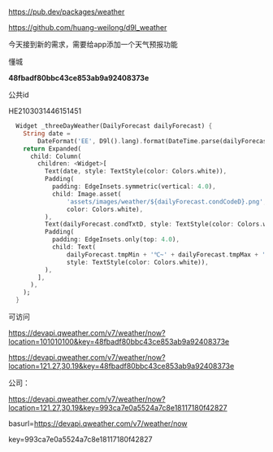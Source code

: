 https://pub.dev/packages/weather





https://github.com/huang-weilong/d9l_weather



今天接到新的需求，需要给app添加一个天气预报功能

懂城

**48fbadf80bbc43ce853ab9a92408373e**



公共id

 HE2103031446151451



```dart
  Widget _threeDayWeather(DailyForecast dailyForecast) {
    String date =
        DateFormat('EE', D9l().lang).format(DateTime.parse(dailyForecast.date));
    return Expanded(
      child: Column(
        children: <Widget>[
          Text(date, style: TextStyle(color: Colors.white)),
          Padding(
            padding: EdgeInsets.symmetric(vertical: 4.0),
            child: Image.asset(
                'assets/images/weather/${dailyForecast.condCodeD}.png',
                color: Colors.white),
          ),
          Text(dailyForecast.condTxtD, style: TextStyle(color: Colors.white)),
          Padding(
            padding: EdgeInsets.only(top: 4.0),
            child: Text(
                dailyForecast.tmpMin + '℃~' + dailyForecast.tmpMax + '℃',
                style: TextStyle(color: Colors.white)),
          ),
        ],
      ),
    );
  }
```



可访问



https://devapi.qweather.com/v7/weather/now?location=101010100&key=48fbadf80bbc43ce853ab9a92408373e

https://devapi.qweather.com/v7/weather/now?location=121.27,30.19&key=48fbadf80bbc43ce853ab9a92408373e





公司：

https://devapi.qweather.com/v7/weather/now?location=121.27,30.19&key=993ca7e0a5524a7c8e18117180f42827

basurl=https://devapi.qweather.com/v7/weather/now

key=993ca7e0a5524a7c8e18117180f42827